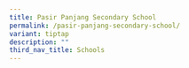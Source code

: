 ```yaml
---
title: Pasir Panjang Secondary School
permalink: /pasir-panjang-secondary-school/
variant: tiptap
description: ""
third_nav_title: Schools
---
```

